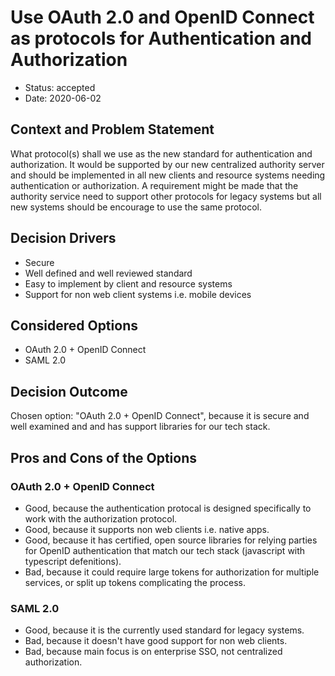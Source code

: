 # Use OAuth 2.0 and OpenID Connect as protocols for Authentication and Authorization

- Status: accepted
- Date: 2020-06-02

## Context and Problem Statement

What protocol(s) shall we use as the new standard for authentication and authorization.
It would be supported by our new centralized authority server and should be implemented in all new clients and
resource systems needing authentication or authorization. A requirement might be made that the authority service need
to support other protocols for legacy systems but all new systems should be encourage to use the same protocol.

## Decision Drivers

- Secure
- Well defined and well reviewed standard
- Easy to implement by client and resource systems
- Support for non web client systems i.e. mobile devices

## Considered Options

- OAuth 2.0 + OpenID Connect
- SAML 2.0

## Decision Outcome

Chosen option: "OAuth 2.0 + OpenID Connect", because it is secure and well
examined and and has support libraries for our tech stack.

## Pros and Cons of the Options

### OAuth 2.0 + OpenID Connect

- Good, because the authentication protocal is designed specifically to work with the authorization protocol.
- Good, because it supports non web clients i.e. native apps.
- Good, because it has certified, open source libraries for relying parties for OpenID authentication that match our
  tech stack (javascript with typescript defenitions).
- Bad, because it could require large tokens for authorization for multiple services, or split up tokens complicating
  the process.

### SAML 2.0

- Good, because it is the currently used standard for legacy systems.
- Bad, because it doesn't have good support for non web clients.
- Bad, because main focus is on enterprise SSO, not centralized authorization.
